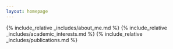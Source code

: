 ```yaml
---
layout: homepage
---
```


{% include_relative _includes/about_me.md %}
{% include_relative _includes/academic_interests.md %}
{% include_relative _includes/publications.md %}